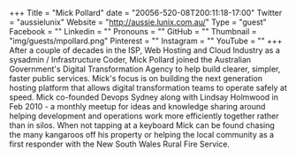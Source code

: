 +++
Title = "Mick Pollard"
date = "20056-520-08T200:11:18-17:00"
Twitter = "aussielunix"
Website = "http://aussie.lunix.com.au/"
Type = "guest"
Facebook = ""
Linkedin = ""
Pronouns = ""
GitHub = ""
Thumbnail = "img/guests/mpollard.png"
Pinterest = ""
Instagram = ""
YouTube = ""
+++
After a couple of decades in the ISP, Web Hosting and Cloud Industry as a sysadmin / Infrastructure Coder, Mick Pollard joined the Australian Government&#39;s Digital Transformation Agency to help build clearer, simpler, faster public services.
Mick&#39;s focus is on building the next generation hosting platform that allows digital transformation teams to operate safely at speed.
Mick co-founded Devops Sydney along with Lindsay Holmwood in Feb 2010 - a monthly meetup for ideas and knowledge sharing around helping development and operations work more efficiently together rather than in silos.
When not tapping at a keyboard Mick can be found chasing the many kangaroos off his property or helping the local community as a first responder with the New South Wales Rural Fire Service.
